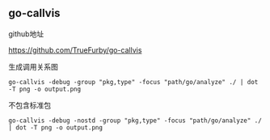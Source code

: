 ## go-callvis

github地址

https://github.com/TrueFurby/go-callvis

生成调用关系图

```shell
go-callvis -debug -group "pkg,type" -focus "path/go/analyze" ./ | dot -T png -o output.png
```

不包含标准包

```shell
go-callvis -debug -nostd -group "pkg,type" -focus "path/go/analyze" ./ | dot -T png -o output.png
```

